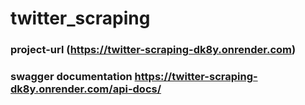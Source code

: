 # twitter_scraping

### project-url (https://twitter-scraping-dk8y.onrender.com)
### swagger documentation https://twitter-scraping-dk8y.onrender.com/api-docs/
